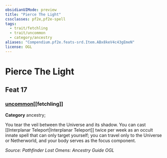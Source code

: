 ```yaml
---
obsidianUIMode: preview
title: "Pierce The Light"
cssclasses: pf2e,pf2e-spell
tags:
  - trait/fetchling
  - trait/uncommon
  - category/ancestry
aliases: "Compendium.pf2e.feats-srd.Item.ABx8keV4c43gEmeN"
license: OGL
---
```

# Pierce The Light
## Feat 17
### [uncommon](uncommon "Uncommon Rarity Trait")[[fetchling]]

**Category** ancestry; 




You tear the veil between the Universe and its shadow. You can cast [[Interplanar Teleport|Interplanar Teleport]] twice per week as an occult innate spell that can only target yourself; you can travel only to the Universe or Netherworld, and your body serves as the focus component.

*Source: Pathfinder Lost Omens: Ancestry Guide*
*OGL*